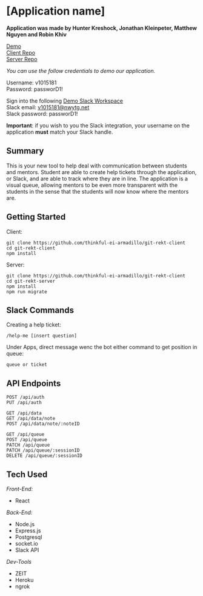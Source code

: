 # [Application name]

**Application was made by Hunter Kreshock, Jonathan Kleinpeter, Matthew Nguyen and Robin Khiv**

[Demo](https://get-rekt-capstone.now.sh/)   
[Client Repo](https://github.com/thinkful-ei-armadillo/git-rekt-client)  
[Server Repo](https://github.com/thinkful-ei-armadillo/git-rekt-server) 

*You can use the follow credentials to demo our application.* 
   
Username: v1015181  
Password: passworD1!  

Sign into the following [Demo Slack Workspace](https://test-k877722.slack.com)  
Slack email: v1015181@nwytg.net  
Slack password: passworD1!  

**Important**: if you wish to you the Slack integration, your username on the application __must__ match your Slack handle.  

## Summary      

This is your new tool to help deal with communication between students and mentors. Student are able to create help tickets through the application, or Slack, and are able to track where they are in line. The application is a visual queue, allowing mentors to be even more transparent with the students in the sense that the students will now know where the mentors are.  

## Getting Started  
Client:    
```
git clone https://github.com/thinkful-ei-armadillo/git-rekt-client
cd git-rekt-client  
npm install 
```  
Server:  
```
git clone https://github.com/thinkful-ei-armadillo/git-rekt-client 
cd git-rekt-server 
npm install  
npm run migrate  
```  

## Slack Commands  
Creating a help ticket:  
```
/help-me [insert question]
``` 
Under Apps, direct message wenc the bot either command to get position in queue:
```
queue or ticket
```

## API Endpoints  
```
POST /api/auth  
PUT /api/auth  

GET /api/data  
GET /api/data/note  
POST /api/data/note/:noteID  

GET /api/queue  
POST /api/queue  
PATCH /api/queue  
PATCH /api/queue/:sessionID  
DELETE /api/queue/:sessionID 
```
## Tech Used  
*Front-End:*  
* React

*Back-End:*   
* Node.js 
* Express.js  
* Postgresql  
* socket.io  
* Slack API  

*Dev-Tools*  
* ZEIT  
* Heroku  
* ngrok  

 


